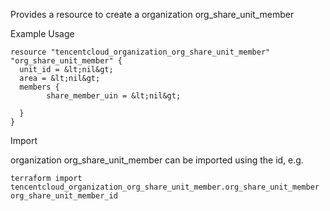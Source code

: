 Provides a resource to create a organization org_share_unit_member

Example Usage

```hcl
resource "tencentcloud_organization_org_share_unit_member" "org_share_unit_member" {
  unit_id = &lt;nil&gt;
  area = &lt;nil&gt;
  members {
		share_member_uin = &lt;nil&gt;

  }
}
```

Import

organization org_share_unit_member can be imported using the id, e.g.

```
terraform import tencentcloud_organization_org_share_unit_member.org_share_unit_member org_share_unit_member_id
```
